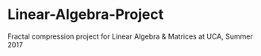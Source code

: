 # Linear-Algebra-Project
Fractal compression project for Linear Algebra &amp; Matrices at UCA, Summer 2017
